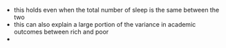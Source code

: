 - this holds even when the total number of sleep is the same between the two
- this can also explain a large portion of the variance in academic outcomes between rich and poor
- 
